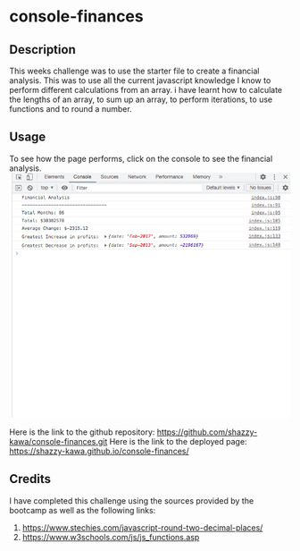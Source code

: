 # console-finances

## Description


This weeks challenge was to use the starter file to create a financial analysis. This was to use all the current javascript knowledge I know to perform different calculations from an array. i have learnt how to calculate the lengths of an array, to sum up an array, to perform iterations, to use functions and to round a number.

## Usage

To see how the page performs, click on the console to see the financial analysis.
![alt text](week4console.png)

Here is the link to the github repository: https://github.com/shazzy-kawa/console-finances.git
Here is the link to the deployed page: https://shazzy-kawa.github.io/console-finances/

## Credits

I have completed this challenge using the sources provided by the bootcamp as well as the following links:

1) https://www.stechies.com/javascript-round-two-decimal-places/
2) https://www.w3schools.com/js/js_functions.asp 

